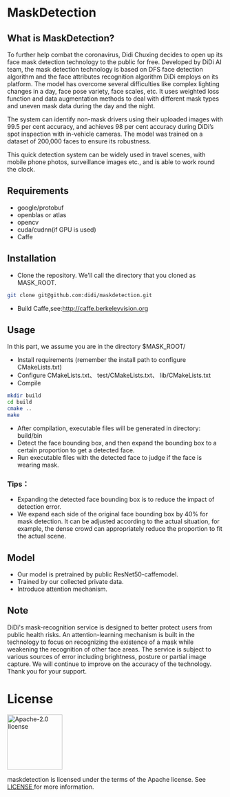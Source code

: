 # MaskDetection

## What is MaskDetection?
To further help combat the coronavirus, Didi Chuxing decides to open up its face mask detection technology to the public for free. Developed by DiDi AI team, the mask detection technology is based on DFS face detection algorithm and the face attributes recognition algorithm DiDi employs on its platform. 
The model has overcome several difficulties like complex lighting changes in a day, face pose variety, face scales, etc. It uses weighted loss function and data augmentation methods to deal with different mask types and uneven mask data during the day and the night. 

The system can identify non-mask drivers using their uploaded images with 99.5 per cent accuracy, and achieves 98 per cent accuracy during DiDi’s spot inspection with in-vehicle cameras. The model was trained on a dataset of 200,000 faces to ensure its robustness. 

This quick detection system can be widely used in travel scenes, with mobile phone photos, surveillance images etc., and is able to work round the clock.

## Requirements
- google/protobuf
- openblas or atlas
- opencv
- cuda/cudnn(if GPU is used)
- Caffe

## Installation
- Clone the repository. We'll call the directory that you cloned as MASK_ROOT.
```bash
git clone git@github.com:didi/maskdetection.git
```
- Build Caffe,see:http://caffe.berkeleyvision.org

## Usage
In this part, we assume you are in the directory $MASK_ROOT/

- Install requirements (remember the install path to configure CMakeLists.txt)
- Configure CMakeLists.txt、 test/CMakeLists.txt、 lib/CMakeLists.txt
- Compile
```bash
mkdir build
cd build
cmake ..
make
```
- After compilation, executable files will be generated in directory: build/bin
- Detect the face bounding box, and then expand the bounding box to a certain proportion to get a detected face.
- Run executable files with the detected face to judge if the face is wearing mask.

### Tips：
- Expanding the detected face bounding box is to reduce the impact of detection error.
- We expand each side of the original face bounding box by 40% for mask detection. It can be adjusted according to the actual situation, for example, the dense crowd can appropriately reduce the proportion to fit the actual scene.

## Model
- Our model is pretrained by public ResNet50-caffemodel.
- Trained by our collected private data.
- Introduce attention mechanism.

## Note
DiDi's mask-recognition service is designed to better protect users from public health risks. An attention-learning mechanism is built in the technology to focus on recognizing the existence of a mask while weakening the recognition of other face areas. The service is subject to various sources of error including brightness, posture or partial image capture. We will continue to improve on the accuracy of the technology. Thank you for your support. 

# License

<img alt="Apache-2.0 license" src="https://lucene.apache.org/images/mantle-power.png" width="128">

maskdetection is licensed under the terms of the Apache license. See [LICENSE ](LICENSE)for more information.
